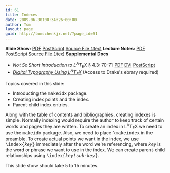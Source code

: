 ```yaml
---
id: 61
title: Indexes
date: 2009-06-30T00:34:26+00:00
author: Tom
layout: page
guid: http://tomschenkjr.net/?page_id=61
---
```

<strong>Slide Show:</strong> <a href="http://dl.dropbox.com/u/3194367/intermediate/indexing/index/index.pdf">PDF</a> <a href="http://dl.dropbox.com/u/3194367/intermediate/indexing/index/index.ps">PostScript</a> <a href="http://dl.dropbox.com/u/3194367/intermediate/indexing/index/index.tex">Source File (.tex)</a>
<strong>Lecture Notes:</strong> <a href="http://dl.dropbox.com/u/3194367/intermediate/indexing/index/indexnote.pdf">PDF</a> <a href="http://dl.dropbox.com/u/3194367/intermediate/indexing/index/indexNote.ps">PostScript</a> <a href="http://dl.dropbox.com/u/3194367/intermediate/indexing/index/indexnote.tex">Source File (.tex)</a>
<strong>Supplemental Docs</strong>
<ul>
	<li><em>Not So Short Introduction to L<sup>A</sup>T<sub>E</sub>X</em> § 4.3: 70-71 <a href="http://dl.dropbox.com/u/3194367/lshort.pdf">PDF</a> <a href="http://dl.dropbox.com/u/3194367/lshort.dvi">DVI</a> <a href="http://dl.dropbox.com/u/3194367/lshort.ps">PostScript</a></li>
	<li><a href="http://ils.lib.drake.edu/uhtbin/cgisirsi/YAWOIhLcH9/COWLES/184510008/5/0"><em>Digital Typography Using L<sup>A</sup>T<sub>E</sub>X</em></a> (Access to Drake's ebrary required)</li>
</ul>
Topics covered in this slide:
<ul>
	<li> Introducting the <span style="font-family:courier;">makeidx</span> package.</li>
	<li> Creating index points and the index.</li>
	<li> Parent-child index entries.</li>
</ul>
Along with the table of contents and bibliographies, creating indexes is simple. Normally indexing would require the author to keep track of certain words and pages they are written. To create an index in L<sup>A</sup>T<sub>E</sub>X we need to use the <span style="font-family:courier;">makeidx</span> package. Also, we need to place <span style="font-family:courier;">\makeindex</span> in the preamble. To create actual points we want in the index, we use <span style="font-family:courier;">\index{<em>key</em>}</span> immediately after the word we're referencing, where <em>key</em> is the word or phrase we want to use in the index. We can create parent-child relationships using <span style="font-family:courier;">\index{<em>key</em>!<em>sub-key</em>}</span>.

This slide show should take 5 to 15 minutes.